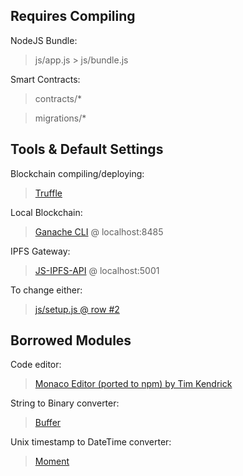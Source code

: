 ## Requires Compiling

   NodeJS Bundle:
   > js/app.js > js/bundle.js

   Smart Contracts:
   > contracts/*


   > migrations/*

## Tools & Default Settings

   Blockchain compiling/deploying:
   > [Truffle](https://github.com/trufflesuite)

   Local Blockchain:
   > [Ganache CLI](https://github.com/trufflesuite/ganache-cli) @ localhost:8485

   IPFS Gateway:
   > [JS-IPFS-API](https://github.com/ipfs/js-ipfs-api) @ localhost:5001

   To change either:
   > [js/setup.js @ row #2](js/setup.js)

## Borrowed Modules

   Code editor:
   > [Monaco Editor (ported to npm) by Tim Kendrick](https://github.com/timkendrick/monaco-editor)

   String to Binary converter:
   > [Buffer](https://www.npmjs.com/package/buffer)

   Unix timestamp to DateTime converter:
   > [Moment](https://www.npmjs.com/package/moment)